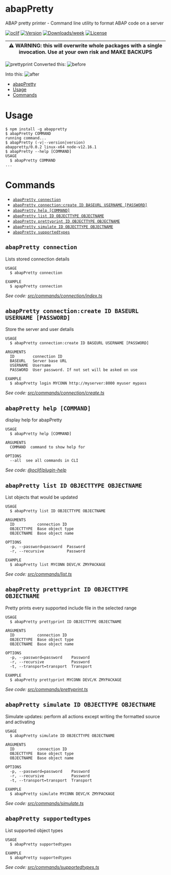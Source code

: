 # abapPretty

ABAP pretty printer - Command line utility to format ABAP code on a server

[![oclif](https://img.shields.io/badge/cli-oclif-brightgreen.svg)](https://oclif.io)
[![Version](https://img.shields.io/npm/v/abappretty.svg)](https://npmjs.org/package/abappretty)
[![Downloads/week](https://img.shields.io/npm/dw/abappretty.svg)](https://npmjs.org/package/abappretty)
[![License](https://img.shields.io/npm/l/abappretty.svg)](https://github.com/marcellourbani/abapPretty/blob/master/package.json)

| :warning: WARNING: this will overwrite whole packages with a single invocation. Use at your own risk and MAKE BACKUPS |
| --------------------------------------------------------------------------------------------------------------------- |


![prettyprint](https://user-images.githubusercontent.com/2453277/81149759-bbece980-8f76-11ea-8a6c-55acf6a2a90f.gif)
Converted this:
![before](https://user-images.githubusercontent.com/2453277/81147559-729a9b00-8f72-11ea-98a4-b18a220c06d3.png)

Into this:
![after](https://user-images.githubusercontent.com/2453277/81147793-f81e4b00-8f72-11ea-92bc-42844cd4f256.png)

<!-- toc -->
* [abapPretty](#abappretty)
* [Usage](#usage)
* [Commands](#commands)
<!-- tocstop -->

# Usage

<!-- usage -->
```sh-session
$ npm install -g abappretty
$ abapPretty COMMAND
running command...
$ abapPretty (-v|--version|version)
abappretty/0.0.2 linux-x64 node-v12.16.1
$ abapPretty --help [COMMAND]
USAGE
  $ abapPretty COMMAND
...
```
<!-- usagestop -->

# Commands

<!-- commands -->
* [`abapPretty connection`](#abappretty-connection)
* [`abapPretty connection:create ID BASEURL USERNAME [PASSWORD]`](#abappretty-connectioncreate-id-baseurl-username-password)
* [`abapPretty help [COMMAND]`](#abappretty-help-command)
* [`abapPretty list ID OBJECTTYPE OBJECTNAME`](#abappretty-list-id-objecttype-objectname)
* [`abapPretty prettyprint ID OBJECTTYPE OBJECTNAME`](#abappretty-prettyprint-id-objecttype-objectname)
* [`abapPretty simulate ID OBJECTTYPE OBJECTNAME`](#abappretty-simulate-id-objecttype-objectname)
* [`abapPretty supportedtypes`](#abappretty-supportedtypes)

## `abapPretty connection`

Lists stored connection details

```
USAGE
  $ abapPretty connection

EXAMPLE
  $ apapPretty connection
```

_See code: [src/commands/connection/index.ts](https://github.com/marcellourbani/abapPretty/blob/v0.0.2/src/commands/connection/index.ts)_

## `abapPretty connection:create ID BASEURL USERNAME [PASSWORD]`

Store the server and user details

```
USAGE
  $ abapPretty connection:create ID BASEURL USERNAME [PASSWORD]

ARGUMENTS
  ID        connection ID
  BASEURL   Server base URL
  USERNAME  Username
  PASSWORD  User password. If not set will be asked on use

EXAMPLE
  $ abapPretty login MYCONN http://myserver:8000 myuser mypass
```

_See code: [src/commands/connection/create.ts](https://github.com/marcellourbani/abapPretty/blob/v0.0.2/src/commands/connection/create.ts)_

## `abapPretty help [COMMAND]`

display help for abapPretty

```
USAGE
  $ abapPretty help [COMMAND]

ARGUMENTS
  COMMAND  command to show help for

OPTIONS
  --all  see all commands in CLI
```

_See code: [@oclif/plugin-help](https://github.com/oclif/plugin-help/blob/v2.2.3/src/commands/help.ts)_

## `abapPretty list ID OBJECTTYPE OBJECTNAME`

List objects that would be updated

```
USAGE
  $ abapPretty list ID OBJECTTYPE OBJECTNAME

ARGUMENTS
  ID          connection ID
  OBJECTTYPE  Base object type
  OBJECTNAME  Base object name

OPTIONS
  -p, --password=password  Password
  -r, --recursive          Password

EXAMPLE
  $ abapPretty list MYCONN DEVC/K ZMYPACKAGE
```

_See code: [src/commands/list.ts](https://github.com/marcellourbani/abapPretty/blob/v0.0.2/src/commands/list.ts)_

## `abapPretty prettyprint ID OBJECTTYPE OBJECTNAME`

Pretty prints every supported include file in the selected range

```
USAGE
  $ abapPretty prettyprint ID OBJECTTYPE OBJECTNAME

ARGUMENTS
  ID          connection ID
  OBJECTTYPE  Base object type
  OBJECTNAME  Base object name

OPTIONS
  -p, --password=password    Password
  -r, --recursive            Password
  -t, --transport=transport  Transport

EXAMPLE
  $ abapPretty prettyprint MYCONN DEVC/K ZMYPACKAGE
```

_See code: [src/commands/prettyprint.ts](https://github.com/marcellourbani/abapPretty/blob/v0.0.2/src/commands/prettyprint.ts)_

## `abapPretty simulate ID OBJECTTYPE OBJECTNAME`

Simulate updates: perform all actions except writing the formatted source and activating

```
USAGE
  $ abapPretty simulate ID OBJECTTYPE OBJECTNAME

ARGUMENTS
  ID          connection ID
  OBJECTTYPE  Base object type
  OBJECTNAME  Base object name

OPTIONS
  -p, --password=password    Password
  -r, --recursive            Password
  -t, --transport=transport  Transport

EXAMPLE
  $ abapPretty simulate MYCONN DEVC/K ZMYPACKAGE
```

_See code: [src/commands/simulate.ts](https://github.com/marcellourbani/abapPretty/blob/v0.0.2/src/commands/simulate.ts)_

## `abapPretty supportedtypes`

List supported object types

```
USAGE
  $ abapPretty supportedtypes

EXAMPLE
  $ abapPretty supportedtypes
```

_See code: [src/commands/supportedtypes.ts](https://github.com/marcellourbani/abapPretty/blob/v0.0.2/src/commands/supportedtypes.ts)_
<!-- commandsstop -->
